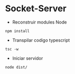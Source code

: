 # Socket-Server

- Reconstruir modules Node
```
npm install
```

- Transpilar codigo typescript
```
tsc -w
```

- Iniciar servidor
```
node dist/
```